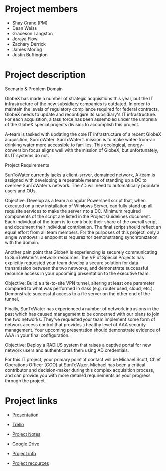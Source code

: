 # Project members

- Shay Crane (PM)
- Dean Weiss
- Graceson Langston
- Joraya Flow
- Zachary Derrick
- James Moring
- Justin Buffington

# Project description

Scenario & Problem Domain

GlobeX has made a number of strategic acquisitions this year, but the IT infrastructure of the new subsidiary companies is outdated. In order to maintain the levels of regulatory compliance required for federal contracts, GlobeX needs to update and reconfigure its subsidiary's IT infrastructure. For each acquisition, a task force has been assembled under the umbrella of the GlobeX special projects division to accomplish this project.

A-team is tasked with updating the core IT infrastructure of a recent GlobeX acquisition, SunToWater. SunToWater's mission is to make water-from-air drinking water more accessible to families. This ecological, energy-conversion focus aligns well with the mission of GlobeX, but unfortunately, its IT systems do not.

Project Requirements

SunToWater currently lacks a client-server, domained network, A-team is assigned with developing a repeatable means of standing up a DC to oversee SunToWater's network. The AD will need to automatically populate users and OUs.

Objective: Develop as a team a singular Powershell script that, when executed on a new installation of Windows Server, can fully stand up all requisite services to make the server into a DC. Minimum required components of the script are listed in the Project Guidelines document. Each individual of the team is to contribute their share of the overall script and document their individual contribution. The final script should reflect an equal effort from all team members.
For the purposes of this project, only a single Windows 10 endpoint is required for demonstrating synchronization with the domain.

Another pain point that GlobeX is experiencing is securely communicating to SunToWater's network resources. The VP of Special Projects has explicitly requested your team develop a secure solution for data transmission between the two networks, and demonstrate successful resource access in your upcoming presentation to the executive team.

Objective: Build a site-to-site VPN tunnel, altering at least one parameter compared to what was performed in class (e.g. router used, cloud, etc.). Demonstrate successful access to a file server on the other end of the tunnel.

Finally, SunToWater has experienced a number of network intrusions in the past which has caused management to be concerned with our plans to join the two networks. They've requested your team implement some form of network access control that provides a healthy level of AAA security management. Your upcoming presentation should demonstrate evidence of AAA in your final configuration.

Objective: Deploy a RADIUS system that raises a captive portal for new network users and authenticates them using AD credentials.

For this IT project, your primary point of contact will be Michael Scott, Chief Operations Officer (COO) at SunToWater. Michael has been a critical contributor and decision-maker during this complex acquisition process, and can provide you with more detailed requirements as your progress through the project.

# Project links 

- [Presentation](https://docs.google.com/presentation/d/1Sif0VAjqPbF0QHBEcV2P-AUg_wJ3-uEzQSdqGmysRlU/edit#slide=id.g2accd1c413_3_31)

- [Trello](https://trello.com/w/userworkspacebfb04e7284fa42e206b6f37190d2d8b0)

- [Project Notes](https://docs.google.com/document/d/1ZmzZLe-2WrHut0lKq6pCeIBS6EGizh4QmFC5XFH9kSM/edit?usp=sharing)

- [Google Drive](https://drive.google.com/drive/folders/1WQBD1LV-MRXFgZAB2vL3vC6dAmajuu8b?usp=sharing)

- [Project info](https://docs.google.com/document/d/1xt1-SPPOYr2O94KUJwL2M3aaXxhxsQOGZ0i29wwUnLI/edit?usp=sharing)

- [Project recources](https://docs.google.com/document/d/1rwWmIHadRr3UATzwCxsvYYx46XnKDAfSNTsQzajbb3o/edit?usp=sharing)
